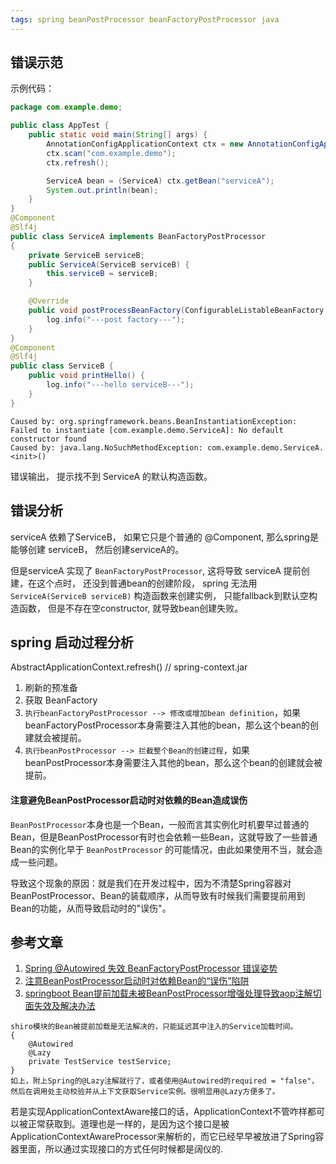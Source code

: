 ```yaml
---
tags: spring beanPostProcessor beanFactoryPostProcessor java
---
```


## 错误示范

示例代码： 
```java
package com.example.demo;

public class AppTest {
    public static void main(String[] args) {
        AnnotationConfigApplicationContext ctx = new AnnotationConfigApplicationContext();
        ctx.scan("com.example.demo");
        ctx.refresh();

        ServiceA bean = (ServiceA) ctx.getBean("serviceA");
        System.out.println(bean);
    }
}
@Component
@Slf4j
public class ServiceA implements BeanFactoryPostProcessor
{
    private ServiceB serviceB;
    public ServiceA(ServiceB serviceB) {
        this.serviceB = serviceB;
    }

    @Override
    public void postProcessBeanFactory(ConfigurableListableBeanFactory configurableListableBeanFactory) throws BeansException {
        log.info("---post factory---");
    }
}
@Component
@Slf4j
public class ServiceB {
    public void printHello() {
        log.info("---hello serviceB---");
    }
}
```

```log
Caused by: org.springframework.beans.BeanInstantiationException: Failed to instantiate [com.example.demo.ServiceA]: No default constructor found
Caused by: java.lang.NoSuchMethodException: com.example.demo.ServiceA.<init>()
```

错误输出， 提示找不到 ServiceA 的默认构造函数。 

## 错误分析

serviceA 依赖了ServiceB， 如果它只是个普通的 @Component,  那么spring是能够创建 serviceB， 然后创建serviceA的。

但是serviceA 实现了 `BeanFactoryPostProcessor`, 这将导致 serviceA 提前创建，在这个点时， 还没到普通bean的创建阶段， spring 无法用 `ServiceA(ServiceB serviceB)` 构造函数来创建实例， 只能fallback到默认空构造函数， 但是不存在空constructor, 就导致bean创建失败。


## spring 启动过程分析

AbstractApplicationContext.refresh() // spring-context.jar

1. 刷新的预准备
2. 获取 BeanFactory
3. `执行beanFactoryPostProcessor --> 修改或增加bean definition`，如果beanFactoryPostProcessor本身需要注入其他的bean，那么这个bean的创建就会被提前。
4. `执行beanPostProcessor --> 拦截整个Bean的创建过程`，如果beanPostProcessor本身需要注入其他的bean，那么这个bean的创建就会被提前。


#### 注意避免BeanPostProcessor启动时对依赖的Bean造成误伤

`BeanPostProcessor`本身也是一个Bean，一般而言其实例化时机要早过普通的Bean，但是BeanPostProcessor有时也会依赖一些Bean，这就导致了一些普通Bean的实例化早于 `BeanPostProcessor` 的可能情况，由此如果使用不当，就会造成一些问题。

导致这个现象的原因：就是我们在开发过程中，因为不清楚Spring容器对BeanPostProcessor、Bean的装载顺序，从而导致有时候我们需要提前用到Bean的功能，从而导致启动时的"误伤"。



## 参考文章

1. [Spring @Autowired 失效 BeanFactoryPostProcessor 错误姿势](https://blog.csdn.net/Ailubby/article/details/104320778)
2. [注意BeanPostProcessor启动时对依赖Bean的“误伤”陷阱](https://blog.csdn.net/f641385712/article/details/89737791)
3. [springboot Bean提前加载未被BeanPostProcessor增强处理导致aop注解切面失效及解决办法](https://www.jianshu.com/p/916a7d8311bf)
```
shiro模块的Bean被提前加载是无法解决的，只能延迟其中注入的Service加载时间。
{
    @Autowired
    @Lazy
    private TestService testService;
}
如上，附上Spring的@Lazy注解就行了，或者使用@Autowired的required = "false"，然后在调用处主动校验并从上下文获取Service实例。很明显用@Lazy方便多了。
```

若是实现ApplicationContextAware接口的话，ApplicationContext不管咋样都可以被正常获取到。道理也是一样的，是因为这个接口是被ApplicationContextAwareProcessor来解析的，而它已经早早被放进了Spring容器里面，所以通过实现接口的方式任何时候都是阔仪的.






